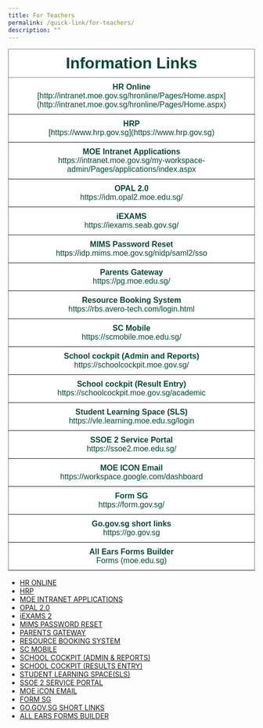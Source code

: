 ```yaml
---
title: For Teachers
permalink: /quick-link/for-teachers/
description: ""
---
```

<style type="text/css">
.tg  {border-collapse:collapse;border-spacing:0;}
.tg td{border-color:black;border-style:solid;border-width:1px;font-family:Arial, sans-serif;font-size:16px;
  overflow:hidden;padding:10px 5px;word-break:normal;}
.tg th{border-color:black;border-style:solid;border-width:1px;font-family:Arial, sans-serif;font-size:32px;
  font-weight:normal;overflow:hidden;padding:10px 5px;word-break:normal;}
.tg .tg-mwbt{background-color:#FFF;border-color:inherit;color:#004D2E;font-weight:bold;text-align:center;vertical-align:middle}
.tg .tg-ywyw{background-color:#E5E5E5;color:#004D2E;font-weight:bold;text-align:center;text-decoration:underline;vertical-align:top}
.tg .tg-frvs{background-color:#FFF;color:#004D2E;font-weight:bold;text-align:center;text-decoration:underline;vertical-align:top}
</style>
<table class="tg">
<thead>
  <tr>
    <th class="tg-mwbt"><span style="font-weight:700">Information  Links</span></th>
  </tr>
</thead>
<tbody>
  <tr>
    <td class="tg-mwbt">HR Online<br><span style="font-weight:400;color:#004D2E">[http://intranet.moe.gov.sg/hronline/Pages/Home.aspx](http://intranet.moe.gov.sg/hronline/Pages/Home.aspx)</span></td>
  </tr>
	<tr>
    <td class="tg-mwbt">HRP<br><span style="font-weight:400;color:#004D2E">[https://www.hrp.gov.sg](https://www.hrp.gov.sg)</span></td>
  </tr><tr>
    <td class="tg-mwbt">MOE Intranet Applications<br><span style="font-weight:400;color:#004D2E">https://intranet.moe.gov.sg/my-workspace-admin/Pages/applications/index.aspx</span></td>
  </tr><tr>
    <td class="tg-mwbt">OPAL 2.0<br><span style="font-weight:400;color:#004D2E">https://idm.opal2.moe.edu.sg/</span></td>
  </tr><tr>
    <td class="tg-mwbt">iEXAMS<br><span style="font-weight:400;color:#004D2E">https://iexams.seab.gov.sg/</span></td>
  </tr><tr>
    <td class="tg-mwbt">MIMS Password Reset<br><span style="font-weight:400;color:#004D2E">https://idp.mims.moe.gov.sg/nidp/saml2/sso</span></td>
  </tr><tr>
    <td class="tg-mwbt">Parents Gateway<br><span style="font-weight:400;color:#004D2E">https://pg.moe.edu.sg/</span></td>
  </tr><tr>
    <td class="tg-mwbt">Resource Booking System<br><span style="font-weight:400;color:#004D2E">https://rbs.avero-tech.com/login.html</span></td>
  </tr><tr>
    <td class="tg-mwbt">SC Mobile<br><span style="font-weight:400;color:#004D2E">https://scmobile.moe.edu.sg/</span></td>
  </tr><tr>
    <td class="tg-mwbt">School cockpit (Admin and Reports)<br><span style="font-weight:400;color:#004D2E">https://schoolcockpit.moe.gov.sg/</span></td>
  </tr><tr>
    <td class="tg-mwbt">School cockpit (Result Entry)<br><span style="font-weight:400;color:#004D2E">https://schoolcockpit.moe.gov.sg/academic</span></td>
  </tr><tr>
    <td class="tg-mwbt">Student Learning Space (SLS)<br><span style="font-weight:400;color:#004D2E">https://vle.learning.moe.edu.sg/login</span></td>
  </tr><tr>
    <td class="tg-mwbt">
SSOE 2 Service Portal<br><span style="font-weight:400;color:#004D2E">https://ssoe2.moe.edu.sg/</span></td>
  </tr><tr>
    <td class="tg-mwbt">MOE ICON Email<br><span style="font-weight:400;color:#004D2E">https://workspace.google.com/dashboard</span></td>
  </tr><tr>
    <td class="tg-mwbt">Form SG<br><span style="font-weight:400;color:#004D2E">https://form.gov.sg/</span></td>
  </tr>
	<tr>
    <td class="tg-mwbt">Go.gov.sg short links<br><span style="font-weight:400;color:#004D2E">https://go.gov.sg</span></td>
  </tr><tr>
    <td class="tg-mwbt">All Ears Forms Builder<br><span style="font-weight:400;color:#004D2E">Forms (moe.edu.sg)</span></td>
  </tr>
  <tr></tr></tbody></table>
	
*   [HR ONLINE](http://intranet.moe.gov.sg/hronline/Pages/Home.aspx)
*   [HRP](https://www.hrp.gov.sg)
*   [MOE INTRANET APPLICATIONS](https://intranet.moe.gov.sg/my-workspace-admin/Pages/applications/index.aspx)
*   [OPAL 2.0](https://idm.opal2.moe.edu.sg)
*   [iEXAMS 2](https://iexams.seab.gov.sg)
*   [MIMS PASSWORD RESET](https://idp.mims.moe.gov.sg/nidp/saml2/sso)
*   [PARENTS GATEWAY](https://pg.moe.edu.sg/)
*   [RESOURCE BOOKING SYSTEM](https://rbs.avero-tech.com/login.html)
*   [SC MOBILE](https://scmobile.moe.edu.sg/)
*   [SCHOOL COCKPIT (ADMIN &amp; REPORTS)](https://schoolcockpit.moe.gov.sg/)
*   [SCHOOL COCKPIT (RESULTS ENTRY)](https://schoolcockpit.moe.gov.sg/academic)
*   [STUDENT LEARNING SPACE(SLS)](https://vle.learning.moe.edu.sg/login)
*   [SSOE 2 SERVICE PORTAL](https://ssoe2.moe.edu.sg/)
*   [MOE iCON EMAIL](https://workspace.google.com/dashboard)
*   [FORM SG](https://form.gov.sg/)
*   [GO.GOV.SG SHORT LINKS](https://go.gov.sg)
*   [ALL EARS FORMS BUILDER](Forms (moe.edu.sg))
